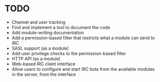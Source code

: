 # TODO

* Channel and user tracking
* Find and implement a tool to document the code
* Add module-writing documentation
* Add a permission-based filter that restricts what a module can send to IRC
* SASL support (as a module)
* Add user privilege checks to the permission-based filter
* HTTP API (as a module)
* Web-based IRC client interface
* Allow users to configure and start IRC bots from the available modules in the server, from the interface

